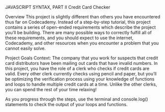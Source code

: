 JAVASCRIPT SYNTAX, PART II
Credit Card Checker

Overview
This project is slightly different than others you have encountered thus far on Codecademy. 
Instead of a step-by-step tutorial, this project contains a series of open-ended requirements 
which describe the project you’ll be building. There are many possible ways to correctly 
fulfill all of these requirements, and you should expect to use the internet, Codecademy, 
and other resources when you encounter a problem that you cannot easily solve.

Project Goals
Context: The company that you work for suspects that credit card distributors have been mailing out cards that have invalid numbers. 
In this project, you have the role of a clerk who checks if credit cards are valid. Every other clerk currently checks using pencil 
and paper, but you’ll be optimizing the verification process using your knowledge of functions and loops to handle multiple credit 
cards at a time. Unlike the other clerks, you can spend the rest of your time relaxing!

As you progress through the steps, use the terminal and console.log() statements to check the output of your loops and functions.
